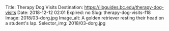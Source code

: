 Title: Therapy Dog Visits
Destination: https://libguides.bc.edu/therapy-dog-visits
Date: 2018-12-12 02:01
Expired: no
Slug: therapy-dog-visits-f18
Image: 2018/03-dorg.jpg
Image_alt: A golden retriever resting their head on a student's lap. 
Selector_img: 2018/03-dorg.jpg